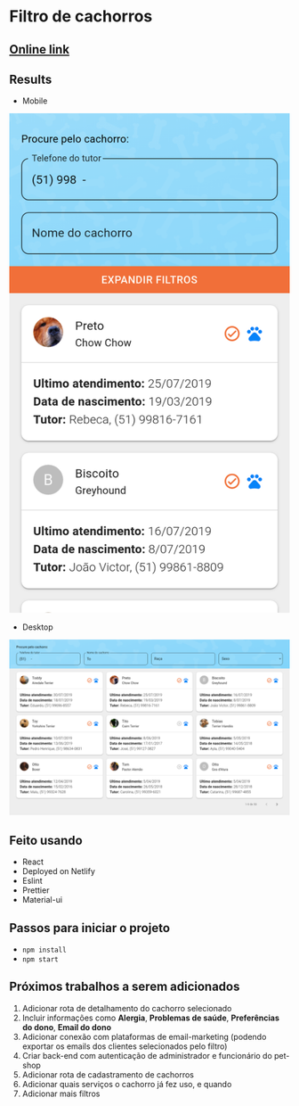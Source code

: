 # Filtro de cachorros

## [Online link](https://filtro-cachorros.netlify.app)

## Results

- Mobile

![GitHub Logo](/screenshots/Mobile.png)

- Desktop

![GitHub Logo](/screenshots/Desktop.png)

## Feito usando

- React
- Deployed on Netlify
- Eslint
- Prettier
- Material-ui

## Passos para iniciar o projeto

- `npm install`
- `npm start`

## Próximos trabalhos a serem adicionados

1.  Adicionar rota de detalhamento do cachorro selecionado
2.  Incluir informações como **Alergia**, **Problemas de saúde**, **Preferências do dono**, **Email do dono**
3.  Adicionar conexão com plataformas de email-marketing (podendo exportar os emails dos clientes selecionados pelo filtro)
4.  Criar back-end com autenticação de administrador e funcionário do pet-shop
5.  Adicionar rota de cadastramento de cachorros
6.  Adicionar quais serviços o cachorro já fez uso, e quando
7.  Adicionar mais filtros
